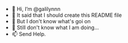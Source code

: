 - 👋 Hi, I’m @galilynnn
- 👀 It said that I should create this README file
- 🌱 But I don't know what's goi on
- 💞️ Still don't know what I am doing...
- 📫 Send Help.

<!---
galilynnn/galilynnn is a ✨ special ✨ repository because its `README.md` (this file) appears on your GitHub profile.
You can click the Preview link to take a look at your changes.
--->
